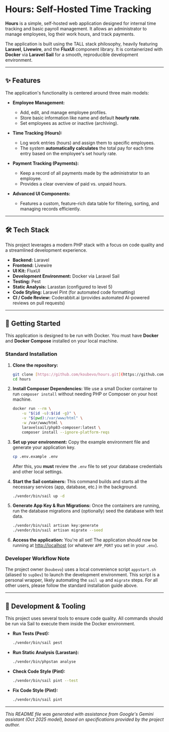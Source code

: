 # Hours: Self-Hosted Time Tracking

**Hours** is a simple, self-hosted web application designed for internal time tracking and basic payroll management. It allows an administrator to manage employees, log their work hours, and track payments.

The application is built using the TALL stack philosophy, heavily featuring **Laravel**, **Livewire**, and the **FluxUI** component library. It is containerized with **Docker** via **Laravel Sail** for a smooth, reproducible development environment.

---

## ✨ Features

The application's functionality is centered around three main models:

-   **Employee Management:**

    -   Add, edit, and manage employee profiles.
    -   Store basic information like name and default **hourly rate**.
    -   Set employees as active or inactive (archiving).

-   **Time Tracking (Hours):**

    -   Log work entries (hours) and assign them to specific employees.
    -   The system **automatically calculates** the total pay for each time entry based on the employee's set hourly rate.

-   **Payment Tracking (Payments):**

    -   Keep a record of all payments made by the administrator to an employee.
    -   Provides a clear overview of paid vs. unpaid hours.

-   **Advanced UI Components:**
    -   Features a custom, feature-rich data table for filtering, sorting, and managing records efficiently.

---

## 🛠️ Tech Stack

This project leverages a modern PHP stack with a focus on code quality and a streamlined development experience.

-   **Backend:** Laravel
-   **Frontend:** Livewire
-   **UI Kit:** FluxUI
-   **Development Environment:** Docker via Laravel Sail
-   **Testing:** Pest
-   **Static Analysis:** Larastan (configured to level 5)
-   **Code Styling:** Laravel Pint (for automated code formatting)
-   **CI / Code Review:** Coderabbit.ai (provides automated AI-powered reviews on pull requests)

---

## 🚀 Getting Started

This application is designed to be run with Docker. You must have **Docker** and **Docker Compose** installed on your local machine.

### Standard Installation

1.  **Clone the repository:**

    ```bash
    git clone [https://github.com/koubevo/hours.git](https://github.com/koubevo/hours.git)
    cd hours
    ```

2.  **Install Composer Dependencies:**
    We use a small Docker container to run `composer install` without needing PHP or Composer on your host machine.

    ```bash
    docker run --rm \
        -u "$(id -u):$(id -g)" \
        -v "$(pwd):/var/www/html" \
        -w /var/www/html \
        laravelsail/php83-composer:latest \
        composer install --ignore-platform-reqs
    ```

3.  **Set up your environment:**
    Copy the example environment file and generate your application key.

    ```bash
    cp .env.example .env
    ```

    After this, you **must** review the `.env` file to set your database credentials and other local settings.

4.  **Start the Sail containers:**
    This command builds and starts all the necessary services (app, database, etc.) in the background.

    ```bash
    ./vendor/bin/sail up -d
    ```

5.  **Generate App Key & Run Migrations:**
    Once the containers are running, run the database migrations and (optionally) seed the database with test data.

    ```bash
    ./vendor/bin/sail artisan key:generate
    ./vendor/bin/sail artisan migrate --seed
    ```

6.  **Access the application:**
    You're all set! The application should now be running at [http://localhost](http://localhost) (or whatever `APP_PORT` you set in your `.env`).

### Developer Workflow Note

The project owner (`koubevo`) uses a local convenience script `appstart.sh` (aliased to `supDev`) to launch the development environment. This script is a personal wrapper, likely automating the `sail up` and `migrate` steps. For all other users, please follow the standard installation guide above.

---

## 🧪 Development & Tooling

This project uses several tools to ensure code quality. All commands should be run via Sail to execute them inside the Docker environment.

-   **Run Tests (Pest):**

    ```bash
    ./vendor/bin/sail pest
    ```

-   **Run Static Analysis (Larastan):**

    ```bash
    ./vendor/bin/phpstan analyse
    ```

-   **Check Code Style (Pint):**

    ```bash
    ./vendor/bin/sail pint --test
    ```

-   **Fix Code Style (Pint):**
    ```bash
    ./vendor/bin/sail pint
    ```

---

_This README file was generated with assistance from Google's Gemini assistant (Oct 2025 model), based on specifications provided by the project author._

